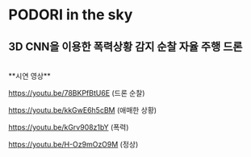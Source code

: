 # PODORI in the sky

## 3D CNN을 이용한 폭력상황 감지 순찰 자율 주행 드론

<br>
**시연 영상**


https://youtu.be/78BKPfBtU6E (드론 순찰)

https://youtu.be/kkGwE6h5cBM (애매한 상황)

https://youtu.be/kGrv908z1bY (폭력)

https://youtu.be/H-Oz9mOzO9M (정상)
